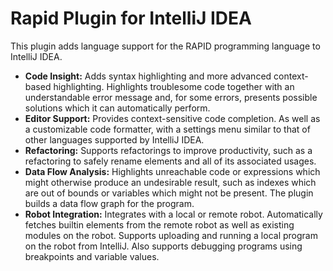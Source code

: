 # Rapid Plugin for IntelliJ IDEA

This plugin adds language support for the RAPID programming language to IntelliJ IDEA.

* **Code Insight:** Adds syntax highlighting and more advanced context-based highlighting. Highlights troublesome code
  together with an understandable error message and, for some errors, presents possible solutions which it can
  automatically perform.
* **Editor Support:** Provides context-sensitive code completion. As well as a customizable code formatter, with a
  settings menu similar to that of other languages supported by IntelliJ IDEA.
* **Refactoring:** Supports refactorings to improve productivity, such as a refactoring to safely rename elements and
  all of its associated usages.
* **Data Flow Analysis:** Highlights unreachable code or expressions which might otherwise produce an undesirable
  result, such as indexes which are out of bounds or variables which might not be present. The plugin builds a data flow
  graph for the program.
* **Robot Integration:** Integrates with a local or remote robot. Automatically fetches builtin elements from the remote
  robot as well as existing modules on the robot. Supports uploading and running a local program on the robot from
  IntelliJ. Also supports debugging programs using breakpoints and variable values.